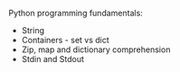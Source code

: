 Python programming fundamentals:
<ul>
  <li>String</li>
  <li>Containers - set vs dict</li>
  <li>Zip, map and dictionary comprehension</li>
  <li>Stdin and Stdout</li>
</ul>
